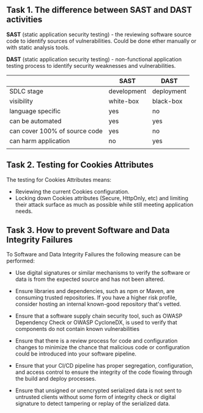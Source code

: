 ## Task 1. The difference between SAST and DAST activities

**SAST** (static application security testing) - the reviewing software source code to identify sources of vulnerabilities. Could be done ether manually or with static analysis tools.

**DAST** (static application security testing) - non-functional application testing process to identify security weaknesses and vulnerabilities.

|                               | SAST        | DAST       |
| ----------------------------- | ----------- | ---------- |
| SDLC stage                    | development | deployment |
| visibility                    | white-box   | black-box  |
| language specific             | yes         | no         |
| can be automated              | yes         | yes        |
| can cover 100% of source code | yes         | no         |
| can harm application          | no          | yes        |
|                               |             |            |

## Task 2. Testing for Cookies Attributes
The testing for Cookies Attributes means:
- Reviewing the current Cookies configuration.
- Locking down Cookies attributes (Secure, HttpOnly, etc) and limiting their attack surface as much as possible while still meeting application needs.

## Task 3. How to prevent Software and Data Integrity Failures
To Software and Data Integrity Failures the following measure can be performed:
- Use digital signatures or similar mechanisms to verify the software or data is from the expected source and has not been altered.

- Ensure libraries and dependencies, such as npm or Maven, are consuming trusted repositories. If you have a higher risk profile, consider hosting an internal known-good repository that's vetted.

- Ensure that a software supply chain security tool, such as OWASP Dependency Check or OWASP CycloneDX, is used to verify that components do not contain known vulnerabilities

- Ensure that there is a review process for code and configuration changes to minimize the chance that malicious code or configuration could be introduced into your software pipeline.

- Ensure that your CI/CD pipeline has proper segregation, configuration, and access control to ensure the integrity of the code flowing through the build and deploy processes.

- Ensure that unsigned or unencrypted serialized data is not sent to untrusted clients without some form of integrity check or digital signature to detect tampering or replay of the serialized data.
